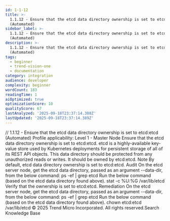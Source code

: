 ```yaml
---
id: 1-1-12
title: >-
  1.1.12 - Ensure that the etcd data directory ownership is set to etcd:etcd
  (Automated)
sidebar_label: >-
  1.1.12 - Ensure that the etcd data directory ownership is set to etcd:etcd
  (Automated)
description: >-
  1.1.12 - Ensure that the etcd data directory ownership is set to etcd:etcd
  (Automated)
tags:
  - beginner
  - trend-vision-one
  - documentation
category: integration
audience: developer
complexity: beginner
wordCount: 183
readingTime: 1
aiOptimized: true
optimizationScore: 10
qualityScore: 67
lastAnalyzed: '2025-09-18T23:37:14.388Z'
lastUpdated: '2025-09-18T23:37:14.389Z'
---
```


/*<![CDATA[*/ $('#title').html($('meta[name=map-description]').attr('content')); /*]]>*/ 1.1.12 - Ensure that the etcd data directory ownership is set to etcd:etcd (Automated) Profile applicability: Level 1 - Master Node Ensure that the etcd data directory ownership is set to etcd:etcd. etcd is a highly-available key-value store used by Kubernetes deployments for persistent storage of all of its REST API objects. This data directory should be protected from any unauthorized reads or writes. It should be owned by etcd:etcd. Note By default, etcd data directory ownership is set to etcd:etcd. Audit On the etcd server node, get the etcd data directory, passed as an argument --data-dir, from the below command: ps -ef | grep etcd Run the below command (based on the etcd data directory found above). stat -c %U:%G /var/lib/etcd Verify that the ownership is set to etcd:etcd. Remediation On the etcd server node, get the etcd data directory, passed as an argument --data-dir, from the below command: ps -ef | grep etcd Run the below command (based on the etcd data directory found above). chown etcd:etcd /var/lib/etcd © 2025 Trend Micro Incorporated. All rights reserved.Search Knowledge Base
